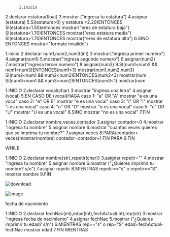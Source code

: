 
          1.inicio
2.declarar estatura(float)
3.mostrar ("ingresa tu estatura")
4.asignar (estatura)
5.SI(estatura>0) y estatura <2.20)ENTONCES
     SI(estatura<1.50)entonces
     mostrar("eres de estatura baja")
     SI(estatura<1.70)ENTONCES
     mostrar("eres estatura media")
     SI(estatura>1.70)ENTONCES
     mostrar("eres de estatura alta")
6.SINO ENTONCES
     mostrar("formato invalido")





1.inicio
2.declarar num1,num2,num3(int)
3.mostrar("ingresa primer numero")
4.asignar(num1)
5.mostrar("ingresa segundo numero")
6.asignar(num2)
7.mostrar("ingresa tercer numero")
8.asignar(num3)
9.SI(num1<num2 && num1<num3)ENTONCES(num1<3)
     mostrar(num1,num2,num3)
  SI(num2<num1 && num2<num3)ENTONCES(num2<3)
     mostrar(num
SI(num3<num1 && num3<num2)ENTONCES(num3<1)
  mostrar(num













1.INICIO
2.declarar vocal(char)
3.mostrar "ingresa una letra"
4.asignar (vocal)
5.EN CASO DE (vocal)HAGA
  caso 1: "a" OR "A"
  mostrar "a es una voca"
  caso 2: "e" OR E"
  mostrar "e es una vocal"
  caso 3: "i" OR "I"
  mostrar "i es una vocal"
  caso 4: "o" OR "O"
  mostrar "o es una vocal"
  caso 5: "u" OR "U"
  mostrar "U es una vocal"
6.SINO
mostrar "no es una vocal"
7.FIN







1.INICIO
2.declarar nombre,veces,contador
3.asignar contador=0
4.mostrar "ingresa tu nombre"
5.asignar nombre
6.mostrar "cuantas veces quieres que se imprima tu nombre?"
7.asignar veces
8.PARA(contador<-veces)mostrar(nombre)
	contador=contador+1
	FIN PARA
9.FIN





WHILE


1.INICIO
2.declarar nombre(str),repetir(char)}
3.asignar repetir=""
4.mostrar "ingresa tu nombre"
5.asignar nombre
6.mostrar ("¿Quieres imprimir tu nombre? s/n")
7.asignar repetir
8.MIENTRAS repetir=="s" o repetir=="S" mostrar nombre
9.FIN




![download](https://user-images.githubusercontent.com/111524802/187961008-ac10eafb-b8f7-4af9-b871-23d4caed3574.png)

![image](https://user-images.githubusercontent.com/111524802/187961064-07caa7b2-c235-481a-b627-f30e0e874f16.png)




fecha de nacimiento

1.INICIO
2.declarar fechNac(int),edad(Int),fechActual(int),rep(str)
3.mostrar "ingresa fecha de nacimiento"
4.asignar fechNac
5.mostrar ("¿Quieres imprimir tu edad? s/n")
6.MIENTRAS rep=="s" o rep="S"
  edad=fechActual-fechNac mostrar edad
7.FIN MIENTRAS

        











